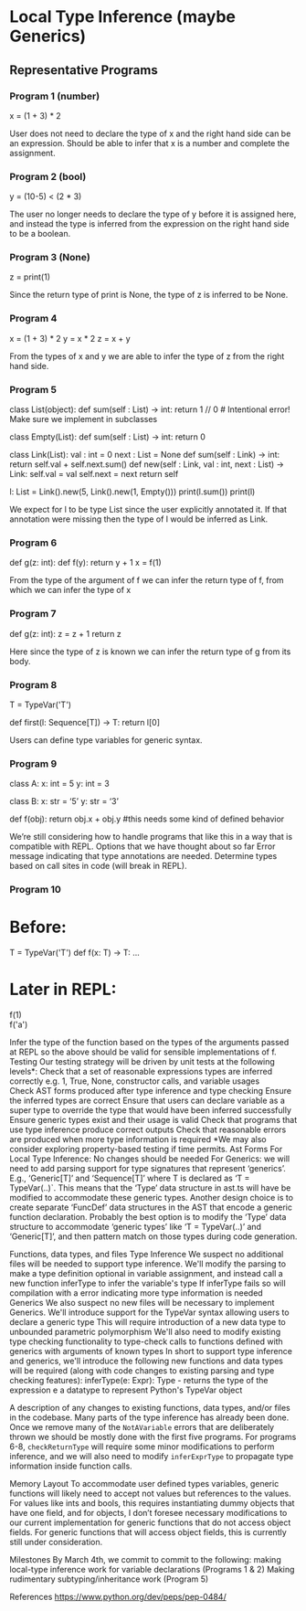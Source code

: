 # Local Type Inference (maybe Generics)

## Representative Programs


### Program 1 (number)
x = (1 + 3) * 2

User does not need to declare the type of x and the right hand side can be an expression. Should be able to infer that x is a number and complete the assignment. 

### Program 2 (bool)
y = (10-5) < (2 * 3)

The user no longer needs to declare the type of y before it is assigned here, and instead the type is inferred from the expression on the right hand side to be a boolean. 

### Program 3 (None)
z = print(1)

Since the return type of print is None, the type of z is inferred to be None. 

### Program 4 
x = (1 + 3) * 2
y = x * 2
z = x + y 

From the types of x and y we are able to infer the type of z from the right hand side. 

### Program 5
class List(object):
  def sum(self : List) -> int:
	return 1 // 0 # Intentional error! Make sure we implement in subclasses
 
class Empty(List):
  def sum(self : List) -> int:
	return 0

class Link(List):
  val : int = 0
  next : List = None
  def sum(self : Link) -> int:
	return self.val + self.next.sum()
  def new(self : Link, val : int, next : List) -> Link:
	self.val = val
	self.next = next
	return self
    
l: List = Link().new(5, Link().new(1, Empty())) 
print(l.sum())
print(l)

We expect for l to be type List since the user explicitly annotated it. If that annotation were missing then the type of l would be inferred as Link. 

### Program 6
def g(z: int): 
  def f(y): 
    return y + 1
  x = f(1)

From the type of the argument of f we can infer the return type of f, from which we can infer the type of x

### Program 7
def g(z: int): 
   z = z + 1 
   return z

Here since the type of z is known we can infer the return type of g from its body. 

### Program 8

T = TypeVar('T')      

def first(l: Sequence[T]) -> T:
    return l[0]

Users can define type variables for generic syntax. 

### Program 9 

class A:
   x: int = 5
   y: int = 3

class B:
  x: str = ‘5’
  y: str = ‘3’

def f(obj): 
  return obj.x + obj.y  #this needs some kind of defined behavior

We’re still considering how to handle programs that like this in a way that is compatible with REPL. Options that we have thought about so far
Error message indicating that type annotations are needed. 
Determine types based on call sites in code (will break in REPL). 

### Program 10

# Before: 
T = TypeVar('T')
def f(x: T) -> T: ...
	
# Later in REPL: 
f(1)                   
f('a')   

Infer the type of the function based on the types of the arguments passed at REPL so the above should be valid for sensible implementations of f. 
Testing
Our testing strategy will be driven by unit tests at the following levels*:
Check that a set of reasonable expressions types are inferred correctly 
e.g. 1, True, None, constructor calls, and variable usages   
Check AST forms produced after type inference and type checking
Ensure the inferred types are correct
Ensure that users can declare variable as a super type to override the type that would have been inferred successfully
Ensure generic types exist and their usage is valid 
Check that programs that use type inference produce correct outputs
Check that reasonable errors are produced when more type information is required 
*We may also consider exploring property-based testing if time permits. 
Ast Forms
For Local Type Inference: No changes should be needed
For Generics: we will need to add parsing support for type signatures that represent ‘generics’. E.g., ‘Generic[T]’ and ‘Sequence[T]’ where T is declared as ‘T = TypeVar(..)`. This means that the ‘Type’ data structure in ast.ts will have be modified to accommodate these generic types. Another design choice is to create separate ‘FuncDef’ data structures in the AST that encode a generic function declaration.
Probably the best option is to modify the ‘Type’ data structure to accommodate ‘generic types’ like ‘T = TypeVar(..)’ and ‘Generic[T]’, and then pattern match on those types during code generation.

Functions, data types, and files
Type Inference
We suspect no additional files will be needed to support type inference.
We'll modify the parsing to make a type definition optional in variable assignment, and instead call a new function inferType to infer the variable's type
If inferType fails so will compilation with a error indicating more type information is needed
Generics
We also suspect no new files will be necessary to implement Generics.
We'll introduce support for the TypeVar syntax allowing users to declare a generic type
This will require introduction of a new data type to unbounded parametric polymorphism
We'll also need to modify existing type checking functionality to type-check calls to functions defined with generics with arguments of known types
In short to support type inference and generics, we'll introduce the following new functions and data types will be required (along with code changes to existing parsing and type checking features):
inferType(e: Expr): Type - returns the type of the expression e
a datatype to represent Python's TypeVar object

	 	 	 	
A description of any changes to existing functions, data types, and/or files in the codebase.
Many parts of the type inference has already been done. Once we remove many of the `NotAVariable` errors that are deliberately thrown we should be mostly done with the first five programs. For programs 6-8, `checkReturnType` will require some minor modifications to perform inference, and we will also need to modify `inferExprType` to propagate type information inside function calls.

Memory Layout
To accommodate user defined types variables, generic functions will likely need to accept not values but references to the values. For values like ints and bools, this requires instantiating dummy objects that have one field, and for objects, I don’t foresee necessary modifications to our current implementation for generic functions that do not access object fields. For generic functions that will access object fields, this is currently still under consideration.

Milestones
By March 4th, we commit to commit to the following:
making local-type inference work for variable declarations (Programs 1 & 2) 
Making rudimentary subtyping/inheritance work (Program 5)




References 
https://www.python.org/dev/peps/pep-0484/
